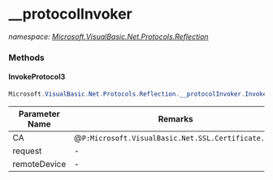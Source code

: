 ﻿# __protocolInvoker
_namespace: [Microsoft.VisualBasic.Net.Protocols.Reflection](./index.md)_





### Methods

#### InvokeProtocol3
```csharp
Microsoft.VisualBasic.Net.Protocols.Reflection.__protocolInvoker.InvokeProtocol3(System.Int64,Microsoft.VisualBasic.Net.Protocols.RequestStream,System.Net.IPEndPoint)
```


|Parameter Name|Remarks|
|--------------|-------|
|CA|@``P:Microsoft.VisualBasic.Net.SSL.Certificate.uid``|
|request|-|
|remoteDevice|-|



